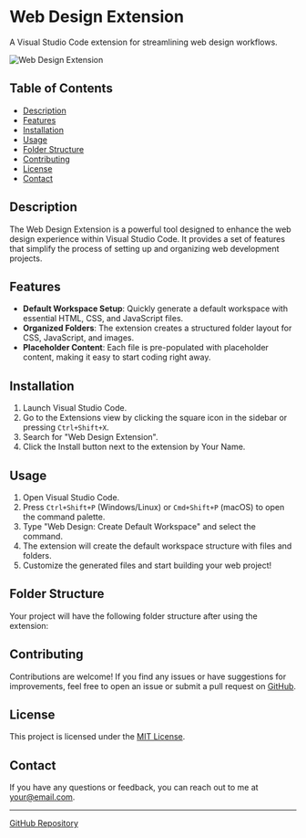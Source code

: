 # Web Design Extension

A Visual Studio Code extension for streamlining web design workflows.

![Web Design Extension](https://github.com/your-username/web-design-extension/raw/main/images/screenshot.png)

## Table of Contents

- [Description](#description)
- [Features](#features)
- [Installation](#installation)
- [Usage](#usage)
- [Folder Structure](#folder-structure)
- [Contributing](#contributing)
- [License](#license)
- [Contact](#contact)

## Description

The Web Design Extension is a powerful tool designed to enhance the web design experience within Visual Studio Code. It provides a set of features that simplify the process of setting up and organizing web development projects.

## Features

- **Default Workspace Setup**: Quickly generate a default workspace with essential HTML, CSS, and JavaScript files.
- **Organized Folders**: The extension creates a structured folder layout for CSS, JavaScript, and images.
- **Placeholder Content**: Each file is pre-populated with placeholder content, making it easy to start coding right away.

## Installation

1. Launch Visual Studio Code.
2. Go to the Extensions view by clicking the square icon in the sidebar or pressing `Ctrl+Shift+X`.
3. Search for "Web Design Extension".
4. Click the Install button next to the extension by Your Name.

## Usage

1. Open Visual Studio Code.
2. Press `Ctrl+Shift+P` (Windows/Linux) or `Cmd+Shift+P` (macOS) to open the command palette.
3. Type "Web Design: Create Default Workspace" and select the command.
4. The extension will create the default workspace structure with files and folders.
5. Customize the generated files and start building your web project!

## Folder Structure

Your project will have the following folder structure after using the extension:


## Contributing

Contributions are welcome! If you find any issues or have suggestions for improvements, feel free to open an issue or submit a pull request on [GitHub](https://github.com/your-username/web-design-extension).

## License

This project is licensed under the [MIT License](LICENSE).

## Contact

If you have any questions or feedback, you can reach out to me at your@email.com.

---
[GitHub Repository](https://github.com/your-username/web-design-extension)
